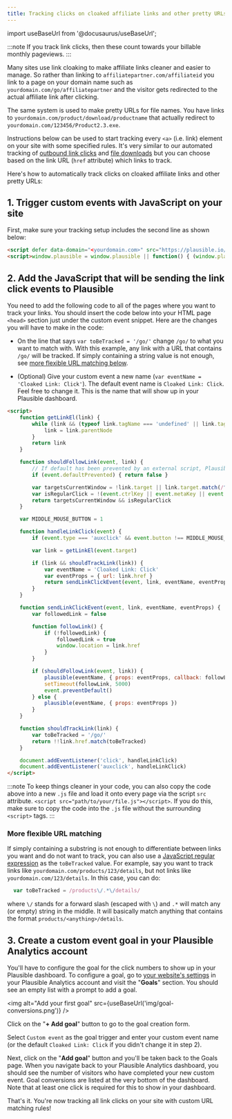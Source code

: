 ```yaml
---
title: Tracking clicks on cloaked affiliate links and other pretty URLs
---
```


import useBaseUrl from '@docusaurus/useBaseUrl';

:::note
If you track link clicks, then these count towards your billable monthly pageviews.
:::

Many sites use link cloaking to make affiliate links cleaner and easier to manage. So rather than linking to `affiliatepartner.com/affiliateid` you link to a page on your domain name such as `yourdomain.com/go/affiliatepartner` and the visitor gets redirected to the actual affiliate link after clicking.

The same system is used to make pretty URLs for file names. You have links to `yourdomain.com/product/download/productname` that actually redirect to `yourdomain.com/123456/Product2.3.exe`. 

Instructions below can be used to start tracking every `<a>` (i.e. link) element on your site with some specified rules. It's very similar to our automated tracking of [outbound link clicks](outbound-link-click-tracking.md) and [file downloads](file-downloads-tracking.md) but you can choose based on the link URL (`href` attribute) which links to track.

Here's how to automatically track clicks on cloaked affiliate links and other pretty URLs:

## 1. Trigger custom events with JavaScript on your site

First, make sure your tracking setup includes the second line as shown below:

```html
<script defer data-domain="<yourdomain.com>" src="https://plausible.io/js/script.js"></script>
<script>window.plausible = window.plausible || function() { (window.plausible.q = window.plausible.q || []).push(arguments) }</script>
```
## 2. Add the JavaScript that will be sending the link click events to Plausible

You need to add the following code to all of the pages where you want to track your links. You should insert the code below into your HTML page `<head>` section just under the custom event snippet. Here are the changes you will have to make in the code:

- On the line that says `var toBeTracked = '/go/'` change `/go/` to what you want to match with. With this example, any link with a URL that contains `/go/` will be tracked. If simply containing a string value is not enough, see [more flexible URL matching below](#more-flexible-url-matching). 

- (Optional) Give your custom event a new name (`var eventName = 'Cloaked Link: Click'`). The default event name is `Cloaked Link: Click`. Feel free to change it. This is the name that will show up in your Plausible dashboard.

```html
<script>
    function getLinkEl(link) {
        while (link && (typeof link.tagName === 'undefined' || link.tagName.toLowerCase() !== 'a' || !link.href)) {
            link = link.parentNode
        }
        return link
    }

    function shouldFollowLink(event, link) {
        // If default has been prevented by an external script, Plausible should not intercept navigation.
        if (event.defaultPrevented) { return false }

        var targetsCurrentWindow = !link.target || link.target.match(/^_(self|parent|top)$/i)
        var isRegularClick = !(event.ctrlKey || event.metaKey || event.shiftKey) && event.type === 'click'
        return targetsCurrentWindow && isRegularClick
    }

    var MIDDLE_MOUSE_BUTTON = 1

    function handleLinkClick(event) {
        if (event.type === 'auxclick' && event.button !== MIDDLE_MOUSE_BUTTON) { return }

        var link = getLinkEl(event.target)

        if (link && shouldTrackLink(link)) {
            var eventName = 'Cloaked Link: Click'
            var eventProps = { url: link.href }
            return sendLinkClickEvent(event, link, eventName, eventProps)
        }
    }

    function sendLinkClickEvent(event, link, eventName, eventProps) {
        var followedLink = false

        function followLink() {
            if (!followedLink) {
                followedLink = true
                window.location = link.href
            }
        }

        if (shouldFollowLink(event, link)) {
            plausible(eventName, { props: eventProps, callback: followLink })
            setTimeout(followLink, 5000)
            event.preventDefault()
        } else {
            plausible(eventName, { props: eventProps })
        }
    }

    function shouldTrackLink(link) {
        var toBeTracked = '/go/'
        return !!link.href.match(toBeTracked)
    }

    document.addEventListener('click', handleLinkClick)
    document.addEventListener('auxclick', handleLinkClick)
</script>
```

:::note
To keep things cleaner in your code, you can also copy the code above into a new `.js` file and load it onto every page via the script `src` attribute. `<script src="path/to/your/file.js"></script>`. If you do this, make sure to copy the code into the `.js` file without the surrounding `<script>` tags.
:::

### More flexible URL matching

If simply containing a substring is not enough to differentiate between links you want and do not want to track, you can also use a [JavaScript regular expression](https://developer.mozilla.org/en-US/docs/Web/JavaScript/Guide/Regular_Expressions) as the `toBeTracked` value. For example, say you want to track links like `yourdomain.com/products/123/details`, but not links like `yourdomain.com/123/details`. In this case, you can do:

```javascript
  var toBeTracked = /products\/.*\/details/
```

where `\/` stands for a forward slash (escaped with `\`) and `.*` will match any (or empty) string in the middle. It will basically match anything that contains the format `products/<anything>/details`.

## 3. Create a custom event goal in your Plausible Analytics account

You'll have to configure the goal for the click numbers to show up in your Plausible dashboard. To configure a goal, go to [your website's settings](website-settings.md) in your Plausible Analytics account and visit the "**Goals**" section. You should see an empty list with a prompt to add a goal.

<img alt="Add your first goal" src={useBaseUrl('img/goal-conversions.png')} />

Click on the "**+ Add goal**" button to go to the goal creation form.

Select `Custom event` as the goal trigger and enter your custom event name (or the default `Cloaked Link: Click` if you didn't change it in step 2).

Next, click on the "**Add goal**" button and you'll be taken back to the Goals page. When you navigate back to your Plausible Analytics dashboard, you should see the number of visitors who have completed your new custom event. Goal conversions are listed at the very bottom of the dashboard. Note that at least one click is required for this to show in your dashboard. 

That's it. You're now tracking all link clicks on your site with custom URL matching rules!
